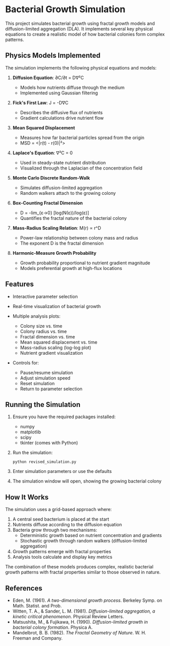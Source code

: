 # Bacterial Growth Simulation

This project simulates bacterial growth using fractal growth models and diffusion-limited aggregation (DLA). It implements several key physical equations to create a realistic model of how bacterial colonies form complex patterns.

## Physics Models Implemented

The simulation implements the following physical equations and models:

1. **Diffusion Equation**: ∂C/∂t = D∇²C
   - Models how nutrients diffuse through the medium
   - Implemented using Gaussian filtering

2. **Fick's First Law**: J = -D∇C
   - Describes the diffusive flux of nutrients
   - Gradient calculations drive nutrient flow

3. **Mean Squared Displacement**
   - Measures how far bacterial particles spread from the origin
   - MSD = <|r(t) - r(0)|²>

4. **Laplace's Equation**: ∇²C = 0
   - Used in steady-state nutrient distribution
   - Visualized through the Laplacian of the concentration field

5. **Monte Carlo Discrete Random-Walk**
   - Simulates diffusion-limited aggregation
   - Random walkers attach to the growing colony

6. **Box-Counting Fractal Dimension**
   - D = -lim_{ε→0} [log(N(ε))/log(ε)]
   - Quantifies the fractal nature of the bacterial colony

7. **Mass-Radius Scaling Relation**: M(r) ∝ r^D
   - Power-law relationship between colony mass and radius
   - The exponent D is the fractal dimension

8. **Harmonic-Measure Growth Probability**
   - Growth probability proportional to nutrient gradient magnitude
   - Models preferential growth at high-flux locations

## Features

- Interactive parameter selection
- Real-time visualization of bacterial growth
- Multiple analysis plots:
  - Colony size vs. time
  - Colony radius vs. time
  - Fractal dimension vs. time
  - Mean squared displacement vs. time
  - Mass-radius scaling (log-log plot)
  - Nutrient gradient visualization

- Controls for:
  - Pause/resume simulation
  - Adjust simulation speed
  - Reset simulation
  - Return to parameter selection

## Running the Simulation

1. Ensure you have the required packages installed:
   - numpy
   - matplotlib
   - scipy
   - tkinter (comes with Python)

2. Run the simulation:
   ```
   python revised_simulation.py
   ```

3. Enter simulation parameters or use the defaults

4. The simulation window will open, showing the growing bacterial colony

## How It Works

The simulation uses a grid-based approach where:

1. A central seed bacterium is placed at the start
2. Nutrients diffuse according to the diffusion equation
3. Bacteria grow through two mechanisms:
   - Deterministic growth based on nutrient concentration and gradients
   - Stochastic growth through random walkers (diffusion-limited aggregation)
4. Growth patterns emerge with fractal properties
5. Analysis tools calculate and display key metrics

The combination of these models produces complex, realistic bacterial growth patterns with fractal properties similar to those observed in nature.

## References

- Eden, M. (1961). *A two-dimensional growth process*. Berkeley Symp. on Math. Statist. and Prob.
- Witten, T. A., & Sander, L. M. (1981). *Diffusion-limited aggregation, a kinetic critical phenomenon*. Physical Review Letters.
- Matsushita, M., & Fujikawa, H. (1990). *Diffusion-limited growth in bacterial colony formation*. Physica A.
- Mandelbrot, B. B. (1982). *The Fractal Geometry of Nature*. W. H. Freeman and Company. 
